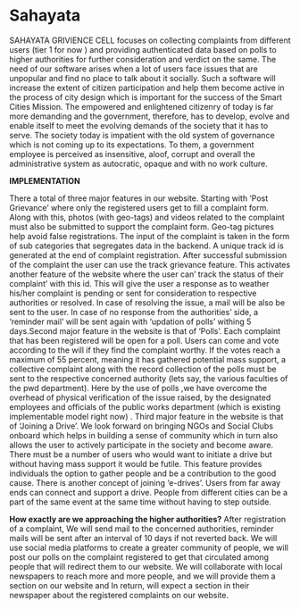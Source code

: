 # Sahayata
SAHAYATA GRIVIENCE CELL focuses on collecting complaints from different users (tier 1 for now ) and providing  authenticated data based on polls to higher authorities for further consideration and verdict on the same. The need of our software arises when a lot of users face issues that are unpopular and find no place to talk about it socially. Such a software will increase the extent of citizen participation and help them become active in the process of city design which is important for the success of the Smart Cities Mission. The empowered and enlightened citizenry of today is far more demanding and the government, therefore, has to develop, evolve and enable itself to meet the evolving demands of the society that it has to serve. The society today is impatient with the old system of governance which is not coming up to its expectations. To them, a government employee is perceived as insensitive, aloof, corrupt and overall the administrative system as autocratic, opaque and with no work culture.

**IMPLEMENTATION**

There a total of three major features in our website. Starting with ‘Post Grievance’ where only the registered users get to fill a complaint form. Along with this, photos (with geo-tags) and videos related to the complaint must also be submitted to support the complaint form. Geo-tag pictures help avoid false registrations. The input of the complaint is taken in the form of sub categories that segregates data in the backend. A unique track id is generated at the end of complaint registration. After successful submission of the complaint the user can use the track grievance feature. This activates another feature of the website where the user can’ track the status of their complaint’ with this id. This will give the user a response as to weather his/her complaint is pending or sent for consideration to respective authorities or resolved. In case of resolving the issue, a mail will be also be sent to the user. In case of no response from the authorities’ side, a ‘reminder mail’ will be sent again with ‘updation of polls’ withing 5 days.Second major feature in the website is that of ‘Polls’. Each complaint that has been registered will be open for a poll. Users can come and vote according to the will if they find the complaint worthy. If the votes reach a maximum of 55 percent, meaning it has gathered potential mass support, a collective complaint along with the record collection of the polls must be sent to the respective concerned authority (lets say, the various faculties of the pwd department). Here by the use of polls ,we have overcome the overhead of physical verification of the issue raised, by the designated employees
and officials of the public works department (which is existing implementable model right now) . Third major feature in the website is that of ‘Joining a Drive’. We look forward on bringing NGOs and Social Clubs onboard which helps in building a sense of community which in turn also allows the user to actively participate in the society and become aware. There must be a number of users who would want to initiate a drive but without having mass support it would be futile. This feature provides individuals the option to gather people and be a contribution to the good cause. There is another concept of joining ‘e-drives’. Users from far away ends can connect and support a drive. People from different cities can be a part of the same event at the same time without having to step outside.

**How exactly are we approaching the higher authorities?**
After registration of a complaint, We will send mail to the concerned authorities, reminder mails will be sent after an interval of 10 days if not reverted back.
We will use social media platforms to create a greater community of people, we will post our polls on the complaint registered to get that circulated among people that will redirect them to our website.
We will collaborate with local newspapers to reach more and more people, and we will provide them a section on our website and In return, will expect a section in their newspaper about the registered complaints on our website.
